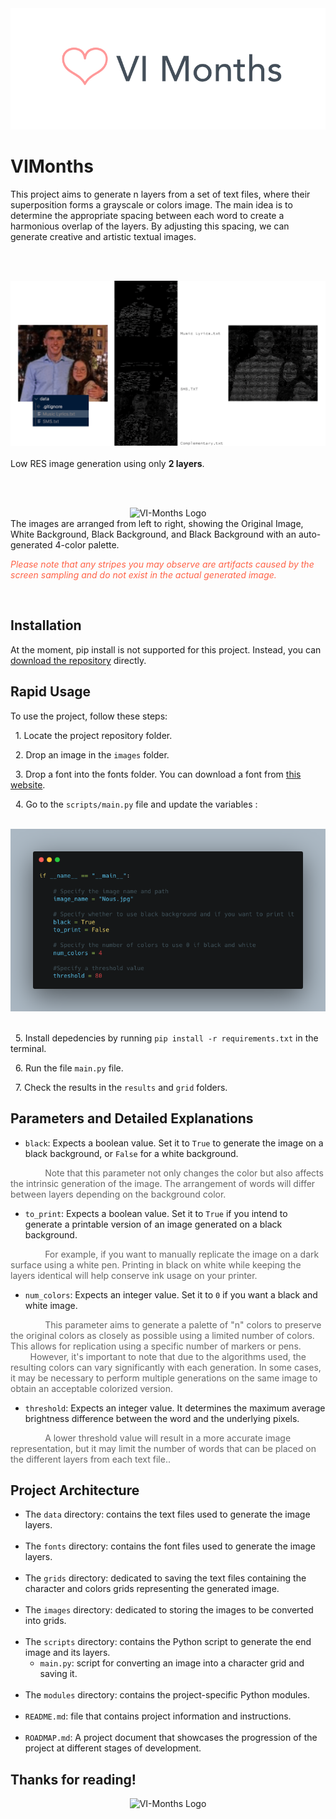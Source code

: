
<div style="text-align: center;">
    <img src="readme_content/logo.png" alt="VI-Months Logo">
</div>


# VIMonths

This project aims to generate n layers from a set of text files, where their superposition forms a grayscale or colors image. 
The main idea is to determine the appropriate spacing between each word to create a harmonious overlap of the layers. By adjusting this spacing, we can generate creative and artistic textual images.

<br><br>

<div style="text-align: center;">
    <img src="readme_content/DEMO_LAYERS.png" alt="VI-Months Logo">
</div>

<br>
Low RES image generation using only <b>2 layers</b>.

<br><br>

<div style="text-align: center;">
    <img src="readme_content/DEMO.png" alt="VI-Months Logo">
</div>
The images are arranged from left to right, showing the Original Image, White Background, Black Background, and Black Background with an auto-generated 4-color palette.

<span style="color: #FF6347; font-style: italic;">Please note that any stripes you may observe are artifacts caused by the screen sampling and do not exist in the actual generated image.</span>

<br>

## Installation

At the moment, pip install is not supported for this project. Instead, you can <u>download the repository</u> directly.
## Rapid Usage
To use the project, follow these steps:

&nbsp; 1. Locate the project repository folder.

&nbsp; 2. Drop an image in the `images` folder.

&nbsp; 3. Drop a font into the fonts folder. You can download a font from [this website](https://www.dafont.com/fr/).

&nbsp; 4. Go to the `scripts/main.py` file and update the variables :

<br>
<div style="text-align: center;">
    <img src="readme_content/usage_4_code.png" alt="VI-Months Logo">
</div>
<br>

&nbsp; 5. Install depedencies by running `pip install -r requirements.txt` in the terminal.

&nbsp; 6. Run the file `main.py` file.

&nbsp; 7. Check the results in the `results` and `grid` folders.

## Parameters and Detailed Explanations

- `black`: Expects a boolean value. Set it to `True` to generate the image on a black background, or `False` for a white background. 

    
&nbsp; &nbsp; &nbsp; &nbsp;&nbsp;&nbsp;&nbsp;&nbsp;&nbsp;&nbsp;<span style="color: #646464;"> Note that this parameter not only changes the color but also affects the intrinsic generation of the image. The arrangement of words will differ between layers depending on the background color.

- `to_print`: Expects a boolean value. Set it to `True` if you intend to generate a printable version of an image generated on a black background. 

&nbsp; &nbsp; &nbsp; &nbsp;&nbsp;&nbsp;&nbsp;&nbsp;&nbsp;&nbsp; <span style="color: #646464;">For example, if you want to manually replicate the image on a dark surface using a white pen. Printing in black on white while keeping the layers identical will help conserve ink usage on your printer.</span>

- `num_colors`: Expects an integer value. Set it to `0` if you want a black and white image. 

&nbsp; &nbsp; &nbsp; &nbsp;&nbsp;&nbsp;&nbsp;&nbsp;&nbsp;&nbsp; <span style="color: #646464;">This parameter aims to generate a palette of "n" colors to preserve the original colors as closely as possible using a limited number of colors.  This allows for replication using a specific number of markers or pens. 
&nbsp; &nbsp; &nbsp; &nbsp;&nbsp;&nbsp;&nbsp;&nbsp;&nbsp;&nbsp; However, it's important to note that due to the algorithms used, the resulting colors can vary significantly with each generation. In some cases, it may be necessary to perform multiple generations on the same image to obtain an acceptable colorized version.</span>

- `threshold`: Expects an integer value. It determines the maximum average brightness difference between the word and the underlying pixels. 

&nbsp; &nbsp; &nbsp; &nbsp;&nbsp;&nbsp;&nbsp;&nbsp;&nbsp;&nbsp; <span style="color: #646464;">A lower threshold value will result in a more accurate image representation, but it may limit the number of words that can be placed on the different layers from each text file..</span>

## Project Architecture

- The `data` directory: contains the text files used to generate the image layers.<br><br>
- The `fonts` directory: contains the font files used to generate the image layers.<br><br>
- The `grids` directory: dedicated to saving the text files containing the character and colors grids representing the generated image.<br><br>
- The `images` directory: dedicated to storing the images to be converted into grids.<br><br>
- The `scripts` directory: contains the Python script to generate the end image and its layers.<br>
    - `main.py`: script for converting an image into a character grid and saving it.<br><br>
- The `modules` directory: contains the project-specific Python modules.<br><br>
- `README.md`: file that contains project information and instructions.<br><br>
- `ROADMAP.md`: A project document that showcases the progression of the project at different stages of development.

## Thanks for reading!
 
<div style="text-align: center;">
    <img src="readme_content/HoarauMontagneWB.png" alt="VI-Months Logo" width="60%" height="60%">
</div>
